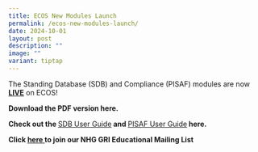 ```yaml
---
title: ECOS New Modules Launch
permalink: /ecos-new-modules-launch/
date: 2024-10-01
layout: post
description: ""
image: ""
variant: tiptap
---
```

<p>The Standing Database (SDB) and Compliance (PISAF) modules are now <strong><u>LIVE</u></strong> on
ECOS!</p>
<p></p>
<p></p>
<p></p>
<p><strong>Download the PDF version here.</strong>
</p>
<p><strong>Check out the </strong><a href="https://ecossupport.gri.nhg.com.sg/how-to-prepare-for-sdb-submissions/" rel="noopener nofollow" target="_blank">SDB User Guide</a><strong> and </strong>
<a href="https://ecossupport.gri.nhg.com.sg/how-to-complete-the-pisaf-scc/" rel="noopener nofollow" target="_blank">PISAF User Guide</a><strong> here.</strong>
</p>
<p><strong>Click <a href="https://for.sg/grimail" rel="noopener nofollow" target="_blank"><u>here </u></a>to join our NHG GRI Educational Mailing List</strong>
</p>